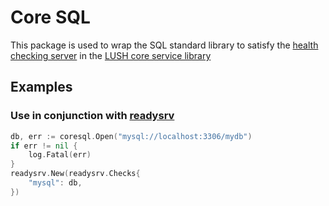 # Core SQL
This package is used to wrap the SQL standard library to satisfy the [health checking server](https://github.com/LUSHDigital/core/tree/master/workers/readysrv#ready-server) in the [LUSH core service library](https://github.com/LUSHDigital/core)

## Examples

### Use in conjunction with [readysrv](https://github.com/LUSHDigital/core/tree/master/workers/readysrv)

```go
db, err := coresql.Open("mysql://localhost:3306/mydb")
if err != nil {
    log.Fatal(err)
}
readysrv.New(readysrv.Checks{
    "mysql": db,
})
```
